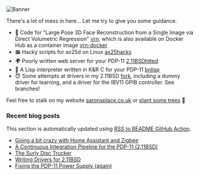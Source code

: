 ![Banner](https://pbs.twimg.com/profile_banners/2952300430/1611758111/1500x500)

There's a lot of mess in here... Let me try to give you some guidance.

- 🤡 Code for "Large Pose 3D Face Reconstruction from a Single Image via Direct Volumetric Regression" [vrn](https://github.com/AaronJackson/vrn), which is also available on Docker Hub as a container image [vrn-docker](https://github.com/AaronJackson/vrn-docker)
- 📻 Hacky scripts for ax25d on Linux [ax25hacks](https://github.com/AaronJackson/ax25hacks)
- 🌍 Poorly written web server for your PDP-11 [2.11BSDhttpd](https://github.com/AaronJackson/2.11BSDhttpd)
- 🐍 A Lisp interpreter written in K&R C for your PDP-11 [bnlisp](https://github.com/AaronJackson/bnlisp)
- 😈 Some attempts at drivers in my 2.11BSD [fork](https://github.com/AaronJackson/2.11BSD), including a dummy driver for learning, and a driver for the IBV11 GPIB controller. See branches!

Feel free to stalk on my website [aaronsplace.co.uk](http://aaronsplace.co.uk) or [plant some trees](https://ecologi.com/aaronjackson?r=60ba3335dc24a022bb3f46dc) 🌳

### Recent blog posts

This section is automatically updated using [RSS to README GitHub Action](https://github.com/JasonEtco/rss-to-readme).

<!--START_SECTION:feed-->
* [Going a bit crazy with Home Assistant and Zigbee](http:&#x2F;&#x2F;aaronsplace.co.uk&#x2F;blog&#x2F;2022-01-09-home-assistant.html)
* [A Continuous Integration Pipeline for the PDP-11 (2.11BSD)](http:&#x2F;&#x2F;aaronsplace.co.uk&#x2F;blog&#x2F;2021-10-23-continuous-intengration-pipeline-for-the-pdp-11.html)
* [The Surly Disc Trucker](http:&#x2F;&#x2F;aaronsplace.co.uk&#x2F;blog&#x2F;2021-10-07-surly.html)
* [Writing Drivers for 2.11BSD](http:&#x2F;&#x2F;aaronsplace.co.uk&#x2F;blog&#x2F;2021-09-26-2.11bsd-drivers.html)
* [Fixing the PDP-11 Power Supply (again)](http:&#x2F;&#x2F;aaronsplace.co.uk&#x2F;blog&#x2F;2021-09-25-fixing-the-pdp-psu-again.html)
<!--END_SECTION:feed-->
